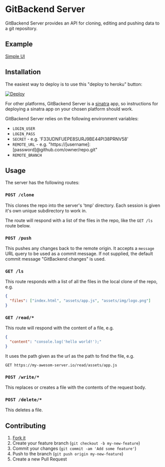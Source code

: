 # GitBackend Server

GitBackend Server provides an API for cloning, editing and pushing data to a git repository.

## Example

[Simple UI](https://github.com/git-backend/simple-ui)

## Installation

The easiest way to deploy is to use this "deploy to heroku" button:

[![Deploy](https://www.herokucdn.com/deploy/button.png)](https://heroku.com/deploy)

For other platforms, GitBackend Server is a [sinatra](http://www.sinatrarb.com/)
app, so instructions for deploying a sinatra app on your chosen platform should
work.

GitBackend Server relies on the following environment variables:

* `LOGIN_USER`
* `LOGIN_PASS`
* `SECRET` - e.g. 'F33UDNFUEPE8SURJ9BE44PI38PRNV58'
* `REMOTE_URL` - e.g. "https://[username]:[password]@github.com/owner/repo.git"
* `REMOTE_BRANCH`

## Usage

The server has the following routes:

### `POST /clone`

This clones the repo into the server's 'tmp' directory. Each session is given
it's own unique subdirectory to work in.

The route will respond with a list of the files in the repo, like the `GET /ls`
route below.

### `POST /push`

This pushes any changes back to the remote origin. It accepts a `message` URL
query to be used as a commit message. If not supplied, the default commit
message "GitBackend changes" is used.

### `GET /ls`

This route responds with a list of all the files in the local clone of the repo, e.g.

```json
{
  "files": ["index.html", "assets/app.js", "assets/img/logo.png"]
}
```

### `GET /read/*`

This route will respond with the content of a file, e.g.

```json
{
  "content": "console.log('hello world!');"
}
```

It uses the path given as the url as the path to find the file, e.g.

```
GET https://my-awesom-server.io/read/assets/app.js
```

### `POST /write/*`

This replaces or creates a file with the contents of the request body.

### `POST /delete/*`

This deletes a file.

## Contributing

1. [Fork it](https://github.com/git-backend/server/fork)
2. Create your feature branch (`git checkout -b my-new-feature`)
3. Commit your changes (`git commit -am 'Add some feature'`)
4. Push to the branch (`git push origin my-new-feature`)
5. Create a new Pull Request
